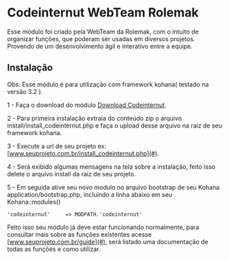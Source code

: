 # Codeinternut WebTeam Rolemak

Esse módulo foi criado pela WebTeam da Rolemak, com o intuito de organizar funções, que poderam ser usadas em diversos projetos. Provendo de um desenvolvimento ágil e interativo entre a equipe.

## Instalação

Obs: Esse módulo é para utilização com framework kohana( testado na versão 3.2 ).

1 - Faça o download do módulo [Download Codeinternut](https://github.com/rolemakers/codeinternut.git).

2 - Para primeira instalação extraia do conteúdo zip o arquivo install/install_codeinternut.php e faça o upload desse arquivo na raiz de seu framework kohana.

3 - Execute a url de seu projeto ex: [www.seuprojeto.com.br/install_codeinternut.php](#).

4 - Será exibido algumas mensagens na tela sobre a instalação, feito isso delete o arquivo install da raiz de seu projeto.

5 - Em seguida ative seu novo modulo no arquivo bootstrap de seu Kohana application/bootstrap.php, incluindo a linha abaixo em seu Kohana::modules()
~~~
'codeinternut'     => MODPATH.'codeinternut'
~~~

Feito isso seu módulo já deve estar funcionando normalmente, para consultar mais sobre as funções existentes acesse [www.seuprojeto.com.br/guide](#), será listado uma documentação de todas as
funções e como utilizar.